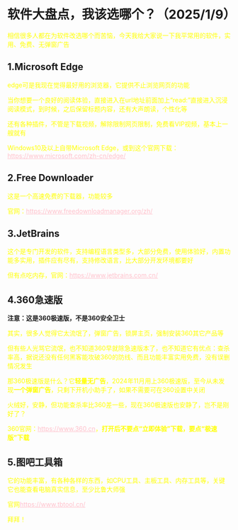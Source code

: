 <html>
<head>
    <meta charset="utf-8">
    <title>GitHub</title>
    <link rel="stylesheet" href="https://zhaobokai341.github.io/yangshi.css">
    <style>
        a{color:pink;}
        p{color:yellow}
    </style>
</head>
<body>
<h1>软件大盘点，我该选哪个？（2025/1/9）</h1>
<p>相信很多人都在为软件改选哪个而苦恼，今天我给大家说一下我平常用的软件，实用、免费、无弹窗广告</p>
<h2>1.Microsoft Edge</h2>
<p>edge可是我现在觉得最好用的浏览器，它提供不止浏览网页的功能</p>
<p>当你想要一个良好的阅读体验，直接进入在url地址前面加上“read:”直接进入沉浸阅读模式，到时候，之后保留标题内容，还有大声朗读，个性化等</p>
<p>还有各种插件，不管是下载视频，解除限制网页限制，免费看VIP视频，基本上一艘就有</p>
<p>Windows10及以上自带Microsoft Edge，或到这个官网下载：<a href="https://www.microsoft.com/zh-cn/edge/" target="_blank">https://www.microsoft.com/zh-cn/edge/</a></p>
<h2>2.Free Downloader</h2>
<p>这是一个高速免费的下载器，功能较多</p>
<p>官网：<a href="https://www.freedownloadmanager.org/zh/" target="_blank">https://www.freedownloadmanager.org/zh/</a></p>
<h2>3.JetBrains</h2>
<p>这个是专门开发的软件，支持编程语言类型多，大部分免费，使用体验好，内置功能多实用，插件应有尽有，支持修改语言，比大部分开发环境都要好</p>
<p>但有点吃内存，官网：<a href="https://www.jetbrains.com.cn/" target="_blank">https://www.jetbrains.com.cn/</a></p>
<h2>4.360急速版</h2>
<strong>注意：这是360极速版，不是360安全卫士</strong>
<p>其实，很多人觉得它太流氓了，弹窗广告，锁屏主页，强制安装360其它产品等</p>
<p>但有些人光骂它流氓，也不知道360早就除急速版本了，也不知道它有优点：查杀率高，据说还没有任何黑客能攻破360的防线、而且功能丰富实用免费，没有误删情况发生</p>
<p>那360极速版是什么？它<strong>轻量无广告</strong>，2024年11月用上360极速版，至今从未发现<strong>一个弹窗广告</strong>，只剩下开机小助手了，如果不需要可在360设置中关闭</p>
<p>火绒好，安静，但功能查杀率比360差一些，现在360极速版也安静了，岂不是刚好了？</p>
<p>360官网：<a href="https://www.360.cn" target="_blank">https://www.360.cn</a>，<strong>打开后不要点“立即体验”下载，要点“极速版”下载</strong></p>
<h2>5.图吧工具箱</h2>
<p>它的功能丰富，有各种各样的东西，如CPU工具、主板工具、内存工具等，关键它也能查看电脑真实信息，至少比鲁大师强</p>
<p>官网<a href="https://www.tbtool.cn/" target="_blank">https://www.tbtool.cn/</a></p>
<p>拜拜！</p>
</body>
</html>
